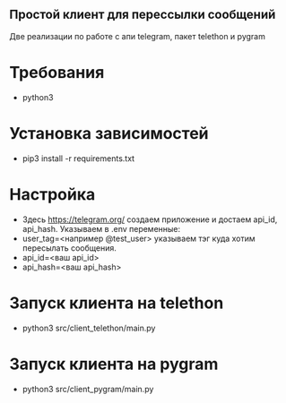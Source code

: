 ## Простой клиент для перессылки сообщений
Две реализации по работе с апи telegram, пакет telethon и pygram
# Требования
- python3

# Установка зависимостей
- pip3 install -r requirements.txt

# Настройка
- Здесь https://telegram.org/ создаем приложение и достаем api_id, api_hash. 
Указываем в .env переменные:
- user_tag=<например @test_user> указываем тэг куда хотим пересылать сообщения.
- api_id=<ваш api_id>
- api_hash=<ваш api_hash>

# Запуск клиента на telethon
- python3 src/client_telethon/main.py

# Запуск клиента на pygram
- python3 src/client_pygram/main.py